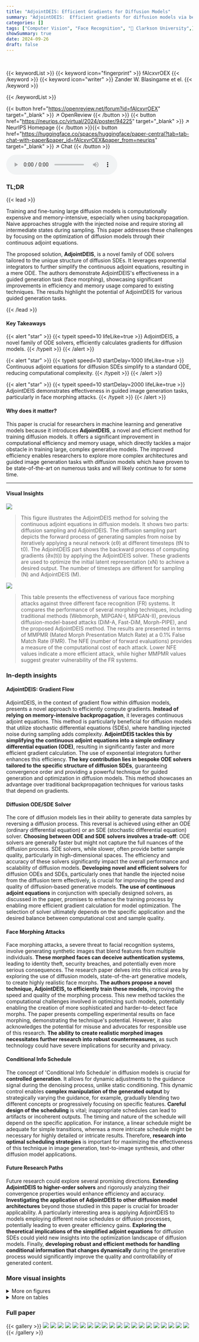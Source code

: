 ```yaml
---
title: "AdjointDEIS: Efficient Gradients for Diffusion Models"
summary: "AdjointDEIS:  Efficient gradients for diffusion models via bespoke ODE solvers, simplifying backpropagation and improving guided generation."
categories: []
tags: ["Computer Vision", "Face Recognition", "🏢 Clarkson University",]
showSummary: true
date: 2024-09-26
draft: false
---
```


<br>

{{< keywordList >}}
{{< keyword icon="fingerprint" >}} fAlcxvrOEX {{< /keyword >}}
{{< keyword icon="writer" >}} Zander W. Blasingame et el. {{< /keyword >}}
 
{{< /keywordList >}}

{{< button href="https://openreview.net/forum?id=fAlcxvrOEX" target="_blank" >}}
↗ OpenReview
{{< /button >}}
{{< button href="https://neurips.cc/virtual/2024/poster/94225" target="_blank" >}}
↗ NeurIPS Homepage
{{< /button >}}{{< button href="https://huggingface.co/spaces/huggingface/paper-central?tab=tab-chat-with-paper&paper_id=fAlcxvrOEX&paper_from=neurips" target="_blank" >}}
↗ Chat
{{< /button >}}



<audio controls>
    <source src="https://ai-paper-reviewer.com/fAlcxvrOEX/podcast.wav" type="audio/wav">
    Your browser does not support the audio element.
</audio>


### TL;DR


{{< lead >}}

Training and fine-tuning large diffusion models is computationally expensive and memory-intensive, especially when using backpropagation.  Naive approaches struggle with the injected noise and require storing all intermediate states during sampling. This paper addresses these challenges by focusing on the optimization of diffusion models through their continuous adjoint equations.

The proposed solution, **AdjointDEIS**, is a novel family of ODE solvers tailored to the unique structure of diffusion SDEs.  It leverages exponential integrators to further simplify the continuous adjoint equations, resulting in a mere ODE.  The authors demonstrate AdjointDEIS's effectiveness in a guided generation task (face morphing), showcasing significant improvements in efficiency and memory usage compared to existing techniques.  The results highlight the potential of AdjointDEIS for various guided generation tasks.

{{< /lead >}}


#### Key Takeaways

{{< alert "star" >}}
{{< typeit speed=10 lifeLike=true >}} AdjointDEIS, a novel family of ODE solvers, efficiently calculates gradients for diffusion models. {{< /typeit >}}
{{< /alert >}}

{{< alert "star" >}}
{{< typeit speed=10 startDelay=1000 lifeLike=true >}} Continuous adjoint equations for diffusion SDEs simplify to a standard ODE, reducing computational complexity. {{< /typeit >}}
{{< /alert >}}

{{< alert "star" >}}
{{< typeit speed=10 startDelay=2000 lifeLike=true >}} AdjointDEIS demonstrates effectiveness in guided image generation tasks, particularly in face morphing attacks. {{< /typeit >}}
{{< /alert >}}

#### Why does it matter?
This paper is crucial for researchers in machine learning and generative models because it introduces **AdjointDEIS**, a novel and efficient method for training diffusion models.  It offers a significant improvement in computational efficiency and memory usage, which directly tackles a major obstacle in training large, complex generative models. The improved efficiency enables researchers to explore more complex architectures and guided image generation tasks with diffusion models which have proven to be state-of-the-art on numerous tasks and will likely continue to for some time.

------
#### Visual Insights



![](https://ai-paper-reviewer.com/fAlcxvrOEX/figures_1_1.jpg)

> This figure illustrates the AdjointDEIS method for solving the continuous adjoint equations in diffusion models.  It shows two parts: diffusion sampling and AdjointDEIS. The diffusion sampling part depicts the forward process of generating samples from noise by iteratively applying a neural network (εθ) at different timesteps (tN to t0). The AdjointDEIS part shows the backward process of computing gradients (∂x(ti))  by applying the AdjointDEIS solver. These gradients are used to optimize the initial latent representation (xN) to achieve a desired output.  The number of timesteps are different for sampling (N) and AdjointDEIS (M).





![](https://ai-paper-reviewer.com/fAlcxvrOEX/tables_9_1.jpg)

> This table presents the effectiveness of various face morphing attacks against three different face recognition (FR) systems.  It compares the performance of several morphing techniques, including traditional methods (Webmorph, MIPGAN-I, MIPGAN-II), previous diffusion-model-based attacks (DiM-A, Fast-DiM, Morph-PIPE), and the proposed AdjointDEIS method. The results are presented in terms of MMPMR (Mated Morph Presentation Match Rate) at a 0.1% False Match Rate (FMR).  The NFE (number of forward evaluations) provides a measure of the computational cost of each attack.  Lower NFE values indicate a more efficient attack, while higher MMPMR values suggest greater vulnerability of the FR systems.





### In-depth insights


#### AdjointDEIS: Gradient Flow
AdjointDEIS, in the context of gradient flow within diffusion models, presents a novel approach to efficiently compute gradients.  **Instead of relying on memory-intensive backpropagation**, it leverages continuous adjoint equations.  This method is particularly beneficial for diffusion models that utilize stochastic differential equations (SDEs), where handling injected noise during sampling adds complexity.  **AdjointDEIS tackles this by simplifying the continuous adjoint equations into a simple ordinary differential equation (ODE)**, resulting in significantly faster and more efficient gradient calculation. The use of exponential integrators further enhances this efficiency.  **The key contribution lies in bespoke ODE solvers tailored to the specific structure of diffusion SDEs**, guaranteeing convergence order and providing a powerful technique for guided generation and optimization in diffusion models. This method showcases an advantage over traditional backpropagation techniques for various tasks that depend on gradients.

#### Diffusion ODE/SDE Solver
The core of diffusion models lies in their ability to generate data samples by reversing a diffusion process.  This reversal is achieved using either an ODE (ordinary differential equation) or an SDE (stochastic differential equation) solver.  **Choosing between ODE and SDE solvers involves a trade-off**: ODE solvers are generally faster but might not capture the full nuances of the diffusion process. SDE solvers, while slower, often provide better sample quality, particularly in high-dimensional spaces. The efficiency and accuracy of these solvers significantly impact the overall performance and scalability of diffusion models. **Developing novel and efficient solvers** for diffusion ODEs and SDEs, particularly ones that handle the injected noise from the diffusion term effectively, is crucial for improving the speed and quality of diffusion-based generative models.  **The use of continuous adjoint equations** in conjunction with specially designed solvers, as discussed in the paper,  promises to enhance the training process by enabling more efficient gradient calculation for model optimization. The selection of solver ultimately depends on the specific application and the desired balance between computational cost and sample quality. 

#### Face Morphing Attacks
Face morphing attacks, a severe threat to facial recognition systems, involve generating synthetic images that blend features from multiple individuals.  **These morphed faces can deceive authentication systems**, leading to identity theft, security breaches, and potentially even more serious consequences. The research paper delves into this critical area by exploring the use of diffusion models, state-of-the-art generative models, to create highly realistic face morphs. **The authors propose a novel technique, AdjointDEIS, to efficiently train these models**, improving the speed and quality of the morphing process.  This new method tackles the computational challenges involved in optimizing such models, potentially enabling the creation of more sophisticated and harder-to-detect face morphs. The paper presents compelling experimental results on face morphing, demonstrating the technique's potential.  However, it also acknowledges the potential for misuse and advocates for responsible use of this research. **The ability to create realistic morphed images necessitates further research into robust countermeasures**, as such technology could have severe implications for security and privacy.

#### Conditional Info Schedule
The concept of 'Conditional Info Schedule' in diffusion models is crucial for **controlled generation**.  It allows for dynamic adjustments to the guidance signal during the denoising process, unlike static conditioning.  This dynamic control enables **complex manipulation of the generated output** by strategically varying the guidance, for example, gradually blending two different concepts or progressively focusing on specific features.  **Careful design of the scheduling** is vital; inappropriate schedules can lead to artifacts or incoherent outputs. The timing and nature of the schedule will depend on the specific application. For instance, a linear schedule might be adequate for simple transitions, whereas a more intricate schedule might be necessary for highly detailed or intricate results.  Therefore, **research into optimal scheduling strategies** is important for maximizing the effectiveness of this technique in image generation, text-to-image synthesis, and other diffusion model applications.

#### Future Research Paths
Future research could explore several promising directions.  **Extending AdjointDEIS to higher-order solvers** and rigorously analyzing their convergence properties would enhance efficiency and accuracy.  **Investigating the application of AdjointDEIS to other diffusion model architectures** beyond those studied in this paper is crucial for broader applicability.  A particularly interesting area is applying AdjointDEIS to models employing different noise schedules or diffusion processes, potentially leading to even greater efficiency gains. **Exploring the theoretical implications of the simplified adjoint equations** for diffusion SDEs could yield new insights into the optimization landscape of diffusion models.  Finally, **developing robust and efficient methods for handling conditional information that changes dynamically** during the generative process would significantly improve the quality and controllability of generated content.


### More visual insights

<details>
<summary>More on figures
</summary>


![](https://ai-paper-reviewer.com/fAlcxvrOEX/figures_8_1.jpg)

> This figure shows a successful face morphing attack generated using the AdjointDEIS method.  It visually demonstrates the technique's ability to create a realistic-looking morphed face image (b) that combines features from two original faces (a) and (c). This illustrates the effectiveness of AdjointDEIS in guided generation for face morphing tasks. The FRLL dataset was used for this experiment. 


![](https://ai-paper-reviewer.com/fAlcxvrOEX/figures_8_2.jpg)

> This figure shows an example of a face morphing attack generated using the AdjointDEIS method.  The top row displays the original identity image (a), followed by a sequence of morphed faces generated using the AdjointDEIS technique, and finally the target identity (b).  This illustrates the algorithm's ability to smoothly interpolate between two facial identities while maintaining a degree of realism.


![](https://ai-paper-reviewer.com/fAlcxvrOEX/figures_23_1.jpg)

> This figure shows the results of face morphing using the AdjointDEIS method with varying numbers of discretization steps (M).  It demonstrates how the quality of the generated morphed face improves as the number of steps increases from 5 to 20. The figure visually represents the impact of the discretization step size on the accuracy and detail of the generated morphs.


![](https://ai-paper-reviewer.com/fAlcxvrOEX/figures_24_1.jpg)

> This figure shows three morphed faces generated using the AdjointDEIS method with different learning rates (η = 0.01, η = 0.1, and η = 1).  The number of discretization steps (M) was kept constant at 20, and the ODE variant of AdjointDEIS was used. The purpose is to illustrate the impact of the learning rate on the quality of the generated morphed face.  A larger learning rate leads to less accurate gradients and a lower quality result.


![](https://ai-paper-reviewer.com/fAlcxvrOEX/figures_24_2.jpg)

> This figure shows two morphed faces generated using the AdjointDEIS method with different numbers of sampling steps (N).  The left image (a) uses N=20 steps, while the right image (b) uses N=50 steps. This illustrates the impact of the number of sampling steps on the quality and detail of the generated morphed face. More sampling steps generally lead to higher-quality results.


</details>




<details>
<summary>More on tables
</summary>


![](https://ai-paper-reviewer.com/fAlcxvrOEX/tables_23_1.jpg)
> This table shows the impact of the number of discretization steps (M) used in the AdjointDEIS algorithm on the performance of face morphing attacks. The results are measured by the MMPMR metric (Mated Morph Presentation Match Rate) at a False Match Rate (FMR) of 0.1% across three different Face Recognition (FR) systems: AdaFace, ArcFace, and ElasticFace.  As the number of discretization steps decreases, the performance of the morphing attack also decreases. This indicates that using a sufficient number of steps in the AdjointDEIS solver is crucial for achieving high performance in generating effective morphed faces.

![](https://ai-paper-reviewer.com/fAlcxvrOEX/tables_24_1.jpg)
> This table presents the results of experiments evaluating the effect of different learning rates (η) on the performance of the AdjointDEIS method for face morphing.  It shows the MMPMR (Mated Morph Presentation Match Rate) achieved using different learning rates with varying numbers of discretization steps (M) for both ODE and SDE variants of the AdjointDEIS algorithm. A higher MMPMR indicates better performance in creating successful morphs. The False Match Rate (FMR) was kept constant at 0.1%.

![](https://ai-paper-reviewer.com/fAlcxvrOEX/tables_27_1.jpg)
> This table compares several training-free guided diffusion methods.  The comparison is based on whether each method solves for diffusion ODEs or SDEs, optimizes the initial latent state (xT), and/or optimizes the conditional information (z, θ).  It highlights the differences in approach and capabilities among various techniques.

![](https://ai-paper-reviewer.com/fAlcxvrOEX/tables_28_1.jpg)
> This table compares AdjointDPM and AdjointDEIS methods by highlighting key differences in their discretization domain (whether they operate over \(\rho\) or \(\lambda\)), solver type (black box ODE solver vs. custom solver), handling of closed-form SDE coefficients, interoperability with existing samplers, decoupled ODE schedules, and support for SDEs.  AdjointDEIS offers advantages in several aspects, including its use of custom solvers and support for SDEs.

</details>




### Full paper

{{< gallery >}}
<img src="https://ai-paper-reviewer.com/fAlcxvrOEX/1.png" class="grid-w50 md:grid-w33 xl:grid-w25" />
<img src="https://ai-paper-reviewer.com/fAlcxvrOEX/2.png" class="grid-w50 md:grid-w33 xl:grid-w25" />
<img src="https://ai-paper-reviewer.com/fAlcxvrOEX/3.png" class="grid-w50 md:grid-w33 xl:grid-w25" />
<img src="https://ai-paper-reviewer.com/fAlcxvrOEX/4.png" class="grid-w50 md:grid-w33 xl:grid-w25" />
<img src="https://ai-paper-reviewer.com/fAlcxvrOEX/5.png" class="grid-w50 md:grid-w33 xl:grid-w25" />
<img src="https://ai-paper-reviewer.com/fAlcxvrOEX/6.png" class="grid-w50 md:grid-w33 xl:grid-w25" />
<img src="https://ai-paper-reviewer.com/fAlcxvrOEX/7.png" class="grid-w50 md:grid-w33 xl:grid-w25" />
<img src="https://ai-paper-reviewer.com/fAlcxvrOEX/8.png" class="grid-w50 md:grid-w33 xl:grid-w25" />
<img src="https://ai-paper-reviewer.com/fAlcxvrOEX/9.png" class="grid-w50 md:grid-w33 xl:grid-w25" />
<img src="https://ai-paper-reviewer.com/fAlcxvrOEX/10.png" class="grid-w50 md:grid-w33 xl:grid-w25" />
<img src="https://ai-paper-reviewer.com/fAlcxvrOEX/11.png" class="grid-w50 md:grid-w33 xl:grid-w25" />
<img src="https://ai-paper-reviewer.com/fAlcxvrOEX/12.png" class="grid-w50 md:grid-w33 xl:grid-w25" />
<img src="https://ai-paper-reviewer.com/fAlcxvrOEX/13.png" class="grid-w50 md:grid-w33 xl:grid-w25" />
<img src="https://ai-paper-reviewer.com/fAlcxvrOEX/14.png" class="grid-w50 md:grid-w33 xl:grid-w25" />
<img src="https://ai-paper-reviewer.com/fAlcxvrOEX/15.png" class="grid-w50 md:grid-w33 xl:grid-w25" />
<img src="https://ai-paper-reviewer.com/fAlcxvrOEX/16.png" class="grid-w50 md:grid-w33 xl:grid-w25" />
<img src="https://ai-paper-reviewer.com/fAlcxvrOEX/17.png" class="grid-w50 md:grid-w33 xl:grid-w25" />
<img src="https://ai-paper-reviewer.com/fAlcxvrOEX/18.png" class="grid-w50 md:grid-w33 xl:grid-w25" />
<img src="https://ai-paper-reviewer.com/fAlcxvrOEX/19.png" class="grid-w50 md:grid-w33 xl:grid-w25" />
<img src="https://ai-paper-reviewer.com/fAlcxvrOEX/20.png" class="grid-w50 md:grid-w33 xl:grid-w25" />
{{< /gallery >}}